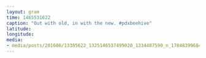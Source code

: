 ```yaml
---
layout: gram
time: 1465531622
caption: "Out with old, in with the new. #pdxbeehive"
latitude: 
longitude: 
media:
- media/posts/201606/13385622_1325146537499020_1334487590_n_17848399684107521.jpg
---
```

